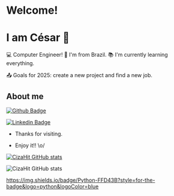 # Welcome!
# I am César 👋

:computer: Computer Engineer!
:house_with_garden: I'm from Brazil.
:books: I'm currently learning everything.

:outbox_tray: Goals for 2025: create a new project and find a new job.
## About me
[![Github Badge](https://img.shields.io/badge/-Github-000?style=flat-square&logo=Github&logoColor=white&link=https://github.com/CizaHit)](https://github.com/CizaHit)

[![Linkedin Badge](https://img.shields.io/badge/-LinkedIn-blue?style=flat-square&logo=Linkedin&logoColor=white&link=https://br.linkedin.com/in/c%C3%A9sar-tanizawa-eng-computacao?trk=people-guest_people_search-card)](https://br.linkedin.com/in/c%C3%A9sar-tanizawa-eng-computacao?trk=people-guest_people_search-card)



- Thanks for visiting.

- Enjoy it!! \o/


[![CizaHit GitHub stats](https://github-readme-stats.vercel.app/api?username=CizaHit)](https://github.com/CizaHit/github-readme-stats)

![CizaHit GitHub stats](https://github-readme-stats.vercel.app/api?username=CizaHit&show_icons=true&theme=radical)



https://img.shields.io/badge/Python-FFD43B?style=for-the-badge&logo=python&logoColor=blue


